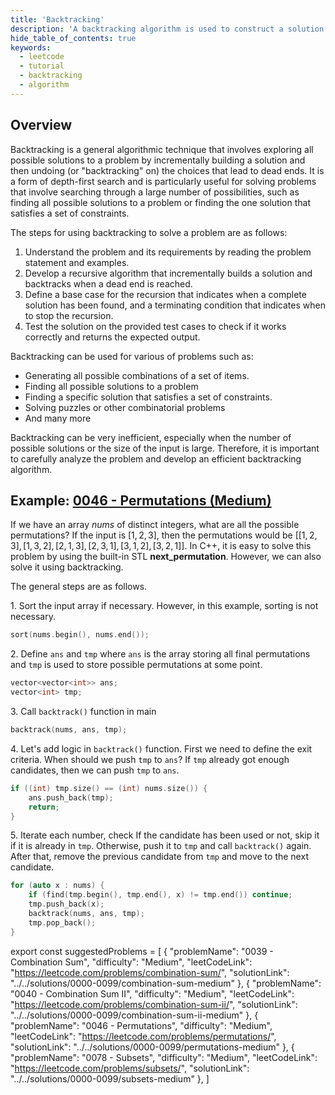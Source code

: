 ```yaml
---
title: 'Backtracking'
description: 'A backtracking algorithm is used to construct a solution recursively by starting with an empty solution and adding solution one by one.'
hide_table_of_contents: true
keywords:
  - leetcode
  - tutorial
  - backtracking
  - algorithm
---
```


<TutorialCredits authors="@wkw"/>

## Overview

Backtracking is a general algorithmic technique that involves exploring all possible solutions to a problem by incrementally building a solution and then undoing (or "backtracking" on) the choices that lead to dead ends. It is a form of depth-first search and is particularly useful for solving problems that involve searching through a large number of possibilities, such as finding all possible solutions to a problem or finding the one solution that satisfies a set of constraints.

The steps for using backtracking to solve a problem are as follows:

1. Understand the problem and its requirements by reading the problem statement and examples.
2. Develop a recursive algorithm that incrementally builds a solution and backtracks when a dead end is reached.
3. Define a base case for the recursion that indicates when a complete solution has been found, and a terminating condition that indicates when to stop the recursion.
4. Test the solution on the provided test cases to check if it works correctly and returns the expected output.

Backtracking can be used for various of problems such as:

- Generating all possible combinations of a set of items.
- Finding all possible solutions to a problem
- Finding a specific solution that satisfies a set of constraints.
- Solving puzzles or other combinatorial problems
- And many more

Backtracking can be very inefficient, especially when the number of possible solutions or the size of the input is large. Therefore, it is important to carefully analyze the problem and develop an efficient backtracking algorithm.

## Example: [0046 - Permutations (Medium)](../../solutions/0000-0099/permutations-medium)

If we have an array $nums$ of distinct integers, what are all the possible permutations? If the input is $[1,2,3]$, then the permutations would be $[[1,2,3],[1,3,2],[2,1,3],[2,3,1],[3,1,2],[3,2,1]]$. In C++, it is easy to solve this problem by using the built-in STL **next_permutation**. However, we can also solve it using backtracking.

The general steps are as follows.

1\. Sort the input array if necessary. However, in this example, sorting is not necessary.

```cpp
sort(nums.begin(), nums.end());
```

2\. Define `ans` and `tmp` where `ans` is the array storing all final permutations and `tmp` is used to store possible permutations at some point.

```cpp
vector<vector<int>> ans;
vector<int> tmp;
```

3\. Call `backtrack()` function in main

```cpp
backtrack(nums, ans, tmp);
```

4\. Let's add logic in `backtrack()` function. First we need to define the exit criteria. When should we push `tmp` to `ans`? If `tmp` already got enough candidates, then we can push `tmp` to `ans`.

```cpp
if ((int) tmp.size() == (int) nums.size()) {
    ans.push_back(tmp);
    return;
}
```

5\. Iterate each number, check If the candidate has been used or not, skip it if it is already in `tmp`. Otherwise, push it to `tmp` and call `backtrack()` again. After that, remove the previous candidate from `tmp` and move to the next candidate.

```cpp
for (auto x : nums) {
    if (find(tmp.begin(), tmp.end(), x) != tmp.end()) continue;
    tmp.push_back(x);
    backtrack(nums, ans, tmp);
    tmp.pop_back();
}
```

export const suggestedProblems = [ { "problemName": "0039 - Combination Sum", "difficulty": "Medium", "leetCodeLink": "https://leetcode.com/problems/combination-sum/", "solutionLink": "../../solutions/0000-0099/combination-sum-medium" }, { "problemName": "0040 - Combination Sum II", "difficulty": "Medium", "leetCodeLink": "https://leetcode.com/problems/combination-sum-ii/", "solutionLink": "../../solutions/0000-0099/combination-sum-ii-medium" }, { "problemName": "0046 - Permutations", "difficulty": "Medium", "leetCodeLink": "https://leetcode.com/problems/permutations/", "solutionLink": "../../solutions/0000-0099/permutations-medium" }, { "problemName": "0078 - Subsets", "difficulty": "Medium", "leetCodeLink": "https://leetcode.com/problems/subsets/", "solutionLink": "../../solutions/0000-0099/subsets-medium" }, ]

<Table title="Suggested Problems" data={suggestedProblems} />
